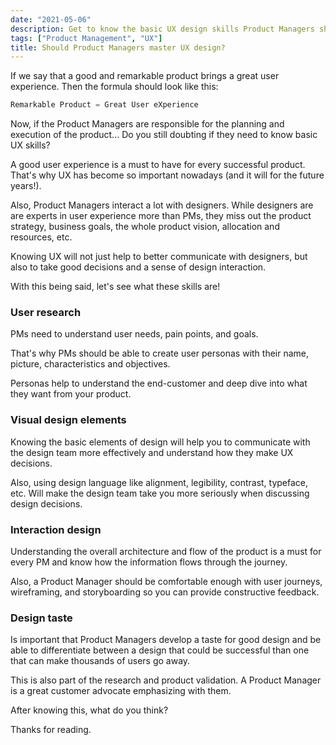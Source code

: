```yaml
---
date: "2021-05-06"
description: Get to know the basic UX design skills Product Managers should have 
tags: ["Product Management", "UX"]
title: Should Product Managers master UX design?
---
```


If we say that a good and remarkable product brings a great user experience. Then the formula should look like this:

```jsx
Remarkable Product = Great User eXperience
```

Now, if the Product Managers are responsible for the planning and execution of the product... Do you still doubting if they need to know basic UX skills?

A good user experience is a must to have for every successful product. That's why UX has become so important nowadays (and it will for the future years!).

Also, Product Managers interact a lot with designers. While designers are are experts in user experience more than PMs, they miss out the product strategy, business goals, the whole product vision, allocation and resources, etc.

Knowing UX will not just help to better communicate with designers, but also to take good decisions and a sense of design interaction.

With this being said, let's see what these skills are!

### User research

PMs need to understand user needs, pain points, and goals. 

That's why PMs should be able to create user personas with their name, picture, characteristics and objectives.

Personas help to understand the end-customer and deep dive into what they want from your product.

### Visual design elements

Knowing the basic elements of design will help you to communicate with the design team more effectively and understand how they make UX decisions. 

Also, using design language like alignment, legibility, contrast, typeface, etc. Will make the design team take you more seriously when discussing design decisions.

### Interaction design

Understanding the overall architecture and flow of the product is a must for every PM and know how the information flows through the journey.

Also, a Product Manager should be comfortable enough with user journeys, wireframing, and storyboarding so you can provide constructive feedback.

### Design taste

Is important that Product Managers develop a taste for good design and be able to differentiate between a design that could be successful than one that can make thousands of users go away. 

This is also part of the research and product validation. A Product Manager is a great customer advocate emphasizing with them.

After knowing this, what do you think?

Thanks for reading.